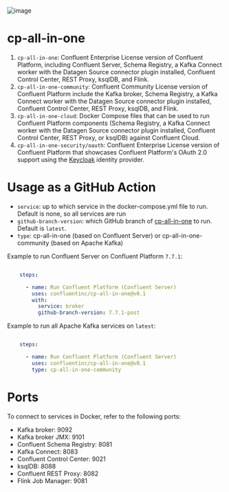 ![image](images/confluent-logo-300-2.png)

# cp-all-in-one

1. `cp-all-in-one`: Confluent Enterprise License version of Confluent Platform, including Confluent Server,
Schema Registry, a Kafka Connect worker with the Datagen Source connector plugin installed, Confluent Control Center,
REST Proxy, ksqlDB, and Flink.
2. `cp-all-in-one-community`: Confluent Community License version of Confluent Platform include the Kafka broker,
Schema Registry, a Kafka Connect worker with the Datagen Source connector plugin installed, Confluent Control Center,
REST Proxy, ksqlDB, and Flink.
3. `cp-all-in-one-cloud`: Docker Compose files that can be used to run Confluent Platform components (Schema Registry, a Kafka Connect worker with the Datagen Source connector plugin installed, Confluent Control Center,
REST Proxy, or ksqlDB) against Confluent Cloud. 
4. `cp-all-in-one-security/oauth`: Confluent Enterprise License version of Confluent Platform that showcases Confluent Platform's OAuth 2.0 support using the [Keycloak](https://www.keycloak.org/) identity provider.

# Usage as a GitHub Action

- `service`: up to which service in the docker-compose.yml file to run.  Default is none, so all services are run
- `github-branch-version`: which GitHub branch of [cp-all-in-one](https://github.com/confluentinc/cp-all-in-one) to run.  Default is `latest`.
- `type`: cp-all-in-one (based on Confluent Server) or cp-all-in-one-community (based on Apache Kafka)

Example to run Confluent Server on Confluent Platform `7.7.1`:

```yaml

    steps:

      - name: Run Confluent Platform (Confluent Server)
        uses: confluentinc/cp-all-in-one@v0.1
        with:
          service: broker
          github-branch-version: 7.7.1-post
```

Example to run all Apache Kafka services on `latest`:

```yaml

    steps:

      - name: Run Confluent Platform (Confluent Server)
        uses: confluentinc/cp-all-in-one@v0.1
        type: cp-all-in-one-community
```

# Ports

To connect to services in Docker, refer to the following ports:

- Kafka broker: 9092
- Kafka broker JMX: 9101
- Confluent Schema Registry: 8081
- Kafka Connect: 8083
- Confluent Control Center: 9021
- ksqlDB: 8088
- Confluent REST Proxy: 8082
- Flink Job Manager: 9081
